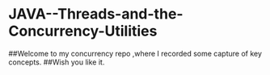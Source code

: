 # JAVA--Threads-and-the-Concurrency-Utilities
##Welcome to my concurrency repo ,where I recorded some capture of key concepts.
##Wish you like it.
